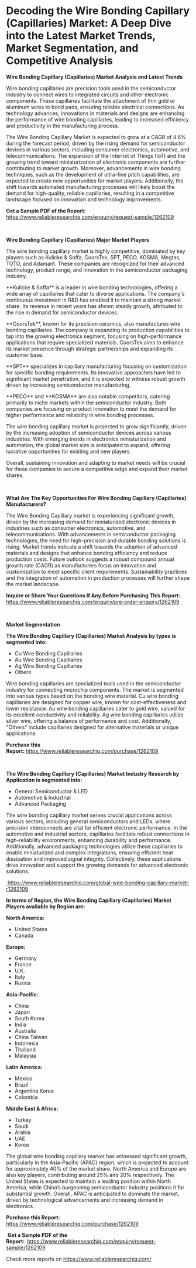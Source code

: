 <p><h1>Decoding the Wire Bonding Capillary (Capillaries) Market: A Deep Dive into the Latest Market Trends, Market Segmentation, and Competitive Analysis</h1></p><p><strong>Wire Bonding Capillary (Capillaries) Market Analysis and Latest Trends</strong></p>
<p><p>Wire bonding capillaries are precision tools used in the semiconductor industry to connect wires to integrated circuits and other electronic components. These capillaries facilitate the attachment of thin gold or aluminum wires to bond pads, ensuring reliable electrical connections. As technology advances, innovations in materials and designs are enhancing the performance of wire bonding capillaries, leading to increased efficiency and productivity in the manufacturing process.</p><p>The Wire Bonding Capillary Market is expected to grow at a CAGR of 4.6% during the forecast period, driven by the rising demand for semiconductor devices in various sectors, including consumer electronics, automotive, and telecommunications. The expansion of the Internet of Things (IoT) and the growing trend toward miniaturization of electronic components are further contributing to market growth. Moreover, advancements in wire bonding techniques, such as the development of ultra-fine pitch capabilities, are expected to create new opportunities for market players. Additionally, the shift towards automated manufacturing processes will likely boost the demand for high-quality, reliable capillaries, resulting in a competitive landscape focused on innovation and technology improvements.</p></p>
<p><strong>Get a Sample PDF of the Report:&nbsp;</strong> <a href="https://www.reliableresearchiq.com/enquiry/request-sample/1262109?utm_campaign=1170&utm_medium=2&utm_source=Github&utm_content=ia&utm_term=12022025&utm_id=wire-bonding-capillary-capillaries">https://www.reliableresearchiq.com/enquiry/request-sample/1262109</a></p>
<p>&nbsp;</p>
<p><strong>Wire Bonding Capillary (Capillaries) Major Market Players</strong></p>
<p><p>The wire bonding capillary market is highly competitive, dominated by key players such as Kulicke & Soffa, CoorsTek, SPT, PECO, KOSMA, Megtas, TOTO, and Adamant. These companies are recognized for their advanced technology, product range, and innovation in the semiconductor packaging industry.</p><p>**Kulicke & Soffa** is a leader in wire bonding technologies, offering a wide array of capillaries that cater to diverse applications. The company's continuous investment in R&D has enabled it to maintain a strong market share. Its revenue in recent years has shown steady growth, attributed to the rise in demand for semiconductor devices.</p><p>**CoorsTek**, known for its precision ceramics, also manufactures wire bonding capillaries. The company is expanding its production capabilities to tap into the growing electronics segment, focusing on high-performance applications that require specialized materials. CoorsTek aims to enhance its market presence through strategic partnerships and expanding its customer base.</p><p>**SPT** specializes in capillary manufacturing focusing on customization for specific bonding requirements. Its innovative approaches have led to significant market penetration, and it is expected to witness robust growth driven by increasing semiconductor manufacturing.</p><p>**PECO** and **KOSMA** are also notable competitors, catering primarily to niche markets within the semiconductor industry. Both companies are focusing on product innovation to meet the demand for higher performance and reliability in wire bonding processes.</p><p>The wire bonding capillary market is projected to grow significantly, driven by the increasing adoption of semiconductor devices across various industries. With emerging trends in electronics miniaturization and automation, the global market size is anticipated to expand, offering lucrative opportunities for existing and new players.</p><p>Overall, sustaining innovation and adapting to market needs will be crucial for these companies to secure a competitive edge and expand their market shares.</p></p>
<p>&nbsp;</p>
<p><strong>What Are The Key Opportunities For Wire Bonding Capillary (Capillaries) Manufacturers?</strong></p>
<p><p>The Wire Bonding Capillary market is experiencing significant growth, driven by the increasing demand for miniaturized electronic devices in industries such as consumer electronics, automotive, and telecommunications. With advancements in semiconductor packaging technologies, the need for high-precision and durable bonding solutions is rising. Market trends indicate a shift towards the adoption of advanced materials and designs that enhance bonding efficiency and reduce production costs. Future outlook suggests a robust compound annual growth rate (CAGR) as manufacturers focus on innovation and customization to meet specific client requirements. Sustainability practices and the integration of automation in production processes will further shape the market landscape.</p></p>
<p><strong>Inquire or Share Your Questions If Any Before Purchasing This Report:</strong> <a href="https://www.reliableresearchiq.com/enquiry/pre-order-enquiry/1262109?utm_campaign=1170&utm_medium=2&utm_source=Github&utm_content=ia&utm_term=12022025&utm_id=wire-bonding-capillary-capillaries">https://www.reliableresearchiq.com/enquiry/pre-order-enquiry/1262109</a></p>
<p>&nbsp;</p>
<p><strong>Market Segmentation</strong></p>
<p><strong>The Wire Bonding Capillary (Capillaries) Market Analysis by types is segmented into:</strong></p>
<p><ul><li>Cu Wire Bonding Capillaries</li><li>Au Wire Bonding Capillaries</li><li>Ag Wire Bonding Capillaries</li><li>Others</li></ul></p>
<p><p>Wire bonding capillaries are specialized tools used in the semiconductor industry for connecting microchip components. The market is segmented into various types based on the bonding wire material. Cu wire bonding capillaries are designed for copper wire, known for cost-effectiveness and lower resistance. Au wire bonding capillaries cater to gold wire, valued for its excellent conductivity and reliability. Ag wire bonding capillaries utilize silver wire, offering a balance of performance and cost. Additionally, "Others" include capillaries designed for alternative materials or unique applications.</p></p>
<p><strong>Purchase this Report:&nbsp;</strong><a href="https://www.reliableresearchiq.com/purchase/1262109?utm_campaign=1170&utm_medium=2&utm_source=Github&utm_content=ia&utm_term=12022025&utm_id=wire-bonding-capillary-capillaries">https://www.reliableresearchiq.com/purchase/1262109</a></p>
<p>&nbsp;</p>
<p><strong>The Wire Bonding Capillary (Capillaries) Market Industry Research by Application is segmented into:</strong></p>
<p><ul><li>General Semiconductor & LED</li><li>Automotive & Industrial</li><li>Advanced Packaging</li></ul></p>
<p><p>The wire bonding capillary market serves crucial applications across various sectors, including general semiconductors and LEDs, where precision interconnects are vital for efficient electronic performance. In the automotive and industrial sectors, capillaries facilitate robust connections in high-reliability environments, enhancing durability and performance. Additionally, advanced packaging technologies utilize these capillaries to enable miniaturized and complex integrations, ensuring efficient heat dissipation and improved signal integrity. Collectively, these applications drive innovation and support the growing demands for advanced electronic solutions.</p></p>
<p><a href="https://www.reliableresearchiq.com/global-wire-bonding-capillary-market-r1262109?utm_campaign=1170&utm_medium=2&utm_source=Github&utm_content=ia&utm_term=12022025&utm_id=wire-bonding-capillary-capillaries">&nbsp;https://www.reliableresearchiq.com/global-wire-bonding-capillary-market-r1262109</a></p>
<p><strong>In terms of Region, the Wire Bonding Capillary (Capillaries) Market Players available by Region are:</strong></p>
<p>
    <p> <strong> North America: </strong>
        <ul>
            <li>United States</li>
            <li>Canada</li>
        </ul>
        </p> 
    <p> <strong> Europe: </strong>
        <ul>
            <li>Germany</li>
            <li>France</li>
            <li>U.K.</li>
            <li>Italy</li>
            <li>Russia</li>
        </ul>
        </p> 
    <p> <strong> Asia-Pacific: </strong>
        <ul>
            <li>China</li>
            <li>Japan</li>
            <li>South Korea</li>
            <li>India</li>
            <li>Australia</li>
            <li>China Taiwan</li>
            <li>Indonesia</li>
            <li>Thailand</li>
            <li>Malaysia</li>
        </ul>
        </p> 
    <p> <strong> Latin America: </strong>
        <ul>
            <li>Mexico</li>
            <li>Brazil</li>
            <li>Argentina Korea</li>
            <li>Colombia</li>
        </ul>
        </p> 
    <p> <strong> Middle East & Africa: </strong>
        <ul>
            <li>Turkey</li>
            <li>Saudi</li>
            <li>Arabia</li>
            <li>UAE</li>
            <li>Korea</li>
        </ul>
    </p>
    </p>
<p><p>The global wire bonding capillary market has witnessed significant growth, particularly in the Asia-Pacific (APAC) region, which is projected to account for approximately 40% of the market share. North America and Europe are also key players, contributing around 25% and 20% respectively. The United States is expected to maintain a leading position within North America, while China’s burgeoning semiconductor industry positions it for substantial growth. Overall, APAC is anticipated to dominate the market, driven by technological advancements and increasing demand in electronics.</p></p>
<p><strong>Purchase this Report: </strong><a href="https://www.reliableresearchiq.com/purchase/1262109?utm_campaign=1170&utm_medium=2&utm_source=Github&utm_content=ia&utm_term=12022025&utm_id=wire-bonding-capillary-capillaries">https://www.reliableresearchiq.com/purchase/1262109</a></p>
<p>&nbsp;<strong>Get a Sample PDF of the Report:&nbsp;&nbsp;</strong><a href="https://www.reliableresearchiq.com/enquiry/request-sample/1262109?utm_campaign=1170&utm_medium=2&utm_source=Github&utm_content=ia&utm_term=12022025&utm_id=wire-bonding-capillary-capillaries">https://www.reliableresearchiq.com/enquiry/request-sample/1262109</a></p>
<p><strong></strong></p>
<p>Check more reports on <a href="https://www.reliableresearchiq.com/?utm_campaign=1170&utm_medium=2&utm_source=Github&utm_content=ia&utm_term=12022025&utm_id=wire-bonding-capillary-capillaries">https://www.reliableresearchiq.com/</a></p>